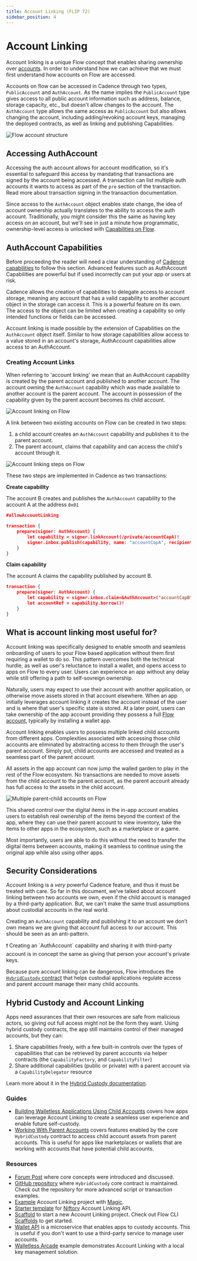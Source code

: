 ```yaml
---
title: Account Linking (FLIP 72)
sidebar_position: 4
---
```


# Account Linking

Account linking is a unique Flow concept that enables sharing ownership over [accounts](../../basics/accounts.md). In order to understand how we can achieve that we must first understand how accounts on Flow are accessed.

Accounts on flow can be accessed in Cadence through two types, `PublicAccount` and `AuthAccount`. As the name implies the `PublicAccount` type gives access to all public account information such as address, balance, storage capacity, etc., but doesn't allow changes to the account. The `AuthAccount` type allows the same access as `PublicAccount` but also allows changing the account, including adding/revoking account keys, managing the deployed contracts, as well as linking and publishing Capabilities.

![Flow account structure](resources/account.png)

## Accessing AuthAccount

Accessing the auth account allows for account modification, so it's essential to safeguard this access by mandating that transactions are signed by the account being accessed. A transaction can list multiple auth accounts it wants to access as part of the `pre` section of the transaction. Read more about transaction signing in the transaction documentation.

Since access to the `AuthAccount` object enables state change, the idea of account ownership actually translates to the ability to access the auth account. Traditionally, you might consider this the same as having key access on an account, but we'll see in just a minute how programmatic, ownership-level access is unlocked with [Capabilities on Flow](../../../cadence/language/capabilities.md).

## AuthAccount Capabilities

Before proceeding the reader will need a clear understanding of [Cadence capabilities](https://developers.flow.com/cadence/language/capabilities.md) to follow this section. Advanced features such as AuthAccount Capabilities are powerful but if used incorrectly can put your app or users at risk.

Cadence allows the creation of capabilities to delegate access to account storage, meaning any account that has a valid capability to another account object in the storage can access it. This is a powerful feature on its own. The access to the object can be limited when creating a capability so only intended functions or fields can be accessed.

Account linking is made possible by the extension of Capabilities on the `AuthAccount` object itself. Similar to how storage capabilities allow access to a value stored in an account's storage, AuthAccount capabilities allow access to an AuthAccount.

### Creating Account Links

When referring to 'account linking' we mean that an AuthAccount capability is created by the parent account and published to another account. The account owning the `AuthAccount` capability which was made available to another account is the parent account. The account in possession of the capability given by the parent account becomes its child account.

![Account linking on Flow](resources/linking.png)

A link between two existing accounts on Flow can be created in two steps:

1. a child account creates an `AuthAccount` capability and publishes it to the parent account.
2. The parent account, claims that capability and can access the child's account through it.

![Account linking steps on Flow](resources/linking-steps.png)

These two steps are implemented in Cadence as two transactions:

************************************Create capability************************************

The account B creates and publishes the `AuthAccount` capability to the account A at the address `0x01`

```json
#allowAccountLinking

transaction {
    prepare(signer: AuthAccount) {
        let capability = signer.linkAccount(/private/accountCapA)!
        signer.inbox.publish(capability, name: "accountCapA", recipient: 0x1)
    }
}
```

****************************Claim capability****************************

The account A claims the capability published by account B.

```json
transaction {
    prepare(signer: AuthAccount) {
        let capability = signer.inbox.claim<&AuthAccount>("accountCapB", provider: 0x2)!
        let accountRef = capability.borrow()!
    }
}
```

## What is account linking most useful for?

Account linking was specifically designed to enable smooth and seamless onboarding of users to your Flow based application without them first requiring a wallet to do so. This pattern overcomes both the technical hurdle, as well as user's reluctance to install a wallet, and opens access to apps on Flow to every user. Users can experience an app without any delay while still offering a path to self-sovreign ownership. 

Naturally, users may expect to use their account with another application, or otherwise move assets stored in that account elsewhere. When an app initially leverages account linking it creates the account instead of the user and is where that user's specific state is stored. At a later point, users can take ownership of the app account providing they possess a full [Flow account](../../basics/accounts.md), typically by installing a wallet app.

Account linking enables users to possess multiple linked child accounts from different apps. Complexities associated with accessing those child accounts are eliminated by abstracting access to them through the user's parent account. Simply put, child accounts are accessed and treated as a seamless part of the parent account.

All assets in the app account can now jump the walled garden to play in the rest of the Flow ecosystem. No transactions are needed to move assets from the child account to the parent account, as the parent account already has full access to the assets in the child account.

![Multiple parent-child accounts on Flow](resources/multiple-accounts.png)

This shared control over the digital items in the in-app account enables users to establish real ownership of the items beyond the context of the app, where they can use their parent account to view inventory, take the items to other apps in the ecosystem, such as a marketplace or a game.

Most importantly, users are able to do this without the need to transfer the digital items between accounts, making it seamless to continue using the original app while also using other apps.

## Security Considerations

Account linking is a _very_ powerful Cadence feature, and thus it must be treated with care. So far in this document, we’ve talked about account linking between two accounts we own, even if the child account is managed by a third-party application. But, we can't make the same trust assumptions about custodial accounts in the real world.

Creating an `AuthAccount` capability and publishing it to an account we don’t own means we are giving that account full access to our account. This should be seen as an anti-pattern.

<Callout type="Danger">
❗ Creating an `AuthAccount` capability and sharing it with third-party account is in concept the same as giving that person your account's private keys.

</Callout>

Because pure account linking can be dangerous, Flow introduces the [`HybridCustody` contract](./parent-accounts.md) that helps custodial applications regulate access and parent account manage their many child accounts.

## Hybrid Custody and Account Linking

Apps need assurances that their own resources are safe from malicious actors, so giving out full access might not be the form they want. Using hybrid custody contracts, the app still maintains control of their managed accounts, but they can:

1. Share capabilities freely, with a few built-in controls over the types of capabilities that can be retrieved by parent accounts via helper contracts (the `CapabilityFactory`, and `CapabilityFilter`)
2. Share additional capabilities (public or private) with a parent account via a `CapabilityDelegator` resource

Learn more about it in the [Hybrid Custody documentation](./parent-accounts.md).

### Guides[](https://developers.flow.com/concepts/account-linking#guides)

- [Building Walletless Applications Using Child Accounts](https://developers.flow.com/concepts/account-linking/child-accounts) covers how apps can leverage Account Linking to create a seamless user experience and enable future self-custody.
- [Working With Parent Accounts](https://developers.flow.com/concepts/account-linking/parent-accounts) covers features enabled by the core `HybridCustody` contract to access child account assets from parent accounts. This is useful for apps like marketplaces or wallets that are working with accounts that have potential child accounts.

### Resources[](https://developers.flow.com/concepts/account-linking#resources)

- [Forum Post](https://forum.onflow.org/t/hybrid-custody/4016) where core concepts were introduced and discussed.
- [GitHub repository](https://github.com/onflow/hybrid-custody) where `HybridCustody` core contract is maintained. Check out the repository for more advanced script or transaction examples.
- [Example](https://github.com/jribbink/magic-link-hc-sample/) Account Linking project with [Magic](https://magic.link/).
- [Starter template](https://github.com/Niftory/niftory-samples/tree/main/walletless-onboarding) for [Niftory](https://niftory.com/) Account Linking API.
- [Scaffold](https://github.com/onflow/hybrid-custody-scaffold) to start a new Account Linking project. Check out Flow CLI [Scaffolds](https://developers.flow.com/tooling/flow-cli/super-commands#using-scaffolds) to get started.
- [Wallet API](https://github.com/flow-hydraulics/flow-wallet-api/) is a microservice that enables apps to custody accounts. This is useful if you don't want to use a third-party service to manage user accounts.
- [Walletless Arcade](https://github.com/onflow/walletless-arcade-example) example demonstrates Account Linking with a local key management solution.